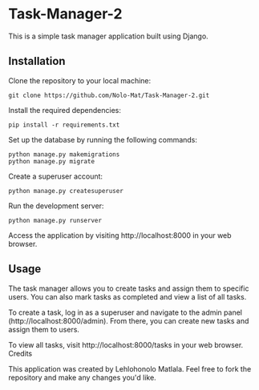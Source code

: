 # Task-Manager-2

This is a simple task manager application built using Django.

## Installation

Clone the repository to your local machine:
    
    git clone https://github.com/Nolo-Mat/Task-Manager-2.git

Install the required dependencies:

    pip install -r requirements.txt

Set up the database by running the following commands:

    python manage.py makemigrations
    python manage.py migrate

Create a superuser account:

    python manage.py createsuperuser

Run the development server:

    python manage.py runserver

Access the application by visiting http://localhost:8000 in your web browser.

## Usage

The task manager allows you to create tasks and assign them to specific users. You can also mark tasks as completed and view a list of all tasks.

To create a task, log in as a superuser and navigate to the admin panel (http://localhost:8000/admin). From there, you can create new tasks and assign them to users.

To view all tasks, visit http://localhost:8000/tasks in your web browser.
Credits

This application was created by Lehlohonolo Matlala. Feel free to fork the repository and make any changes you'd like.
